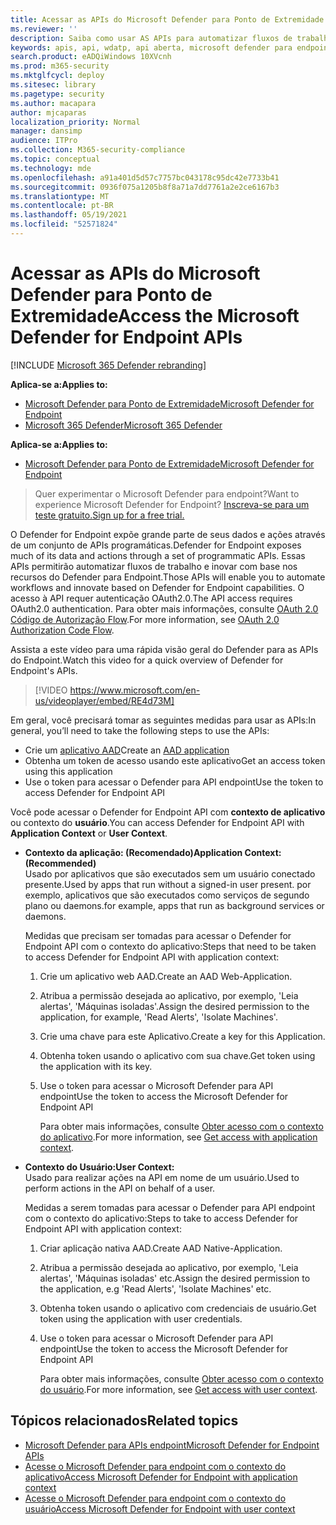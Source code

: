 ```yaml
---
title: Acessar as APIs do Microsoft Defender para Ponto de Extremidade
ms.reviewer: ''
description: Saiba como usar AS APIs para automatizar fluxos de trabalho e inovar com base nos recursos do Microsoft Defender for Endpoint
keywords: apis, api, wdatp, api aberta, microsoft defender para endpoint api, microsoft defender atp, api pública, apis suportados, alertas, dispositivo, usuário, domínio, ip, arquivo, caça avançada, consulta
search.product: eADQiWindows 10XVcnh
ms.prod: m365-security
ms.mktglfcycl: deploy
ms.sitesec: library
ms.pagetype: security
ms.author: macapara
author: mjcaparas
localization_priority: Normal
manager: dansimp
audience: ITPro
ms.collection: M365-security-compliance
ms.topic: conceptual
ms.technology: mde
ms.openlocfilehash: a91a401d5d57c7757bc043178c95dc42e7733b41
ms.sourcegitcommit: 0936f075a1205b8f8a71a7dd7761a2e2ce6167b3
ms.translationtype: MT
ms.contentlocale: pt-BR
ms.lasthandoff: 05/19/2021
ms.locfileid: "52571824"
---
```

# <a name="access-the-microsoft-defender-for-endpoint-apis"></a><span data-ttu-id="e0bd0-104">Acessar as APIs do Microsoft Defender para Ponto de Extremidade</span><span class="sxs-lookup"><span data-stu-id="e0bd0-104">Access the Microsoft Defender for Endpoint APIs</span></span> 

[!INCLUDE [Microsoft 365 Defender rebranding](../../includes/microsoft-defender.md)]

<span data-ttu-id="e0bd0-105">**Aplica-se a:**</span><span class="sxs-lookup"><span data-stu-id="e0bd0-105">**Applies to:**</span></span>
- [<span data-ttu-id="e0bd0-106">Microsoft Defender para Ponto de Extremidade</span><span class="sxs-lookup"><span data-stu-id="e0bd0-106">Microsoft Defender for Endpoint</span></span>](https://go.microsoft.com/fwlink/p/?linkid=2154037)
- [<span data-ttu-id="e0bd0-107">Microsoft 365 Defender</span><span class="sxs-lookup"><span data-stu-id="e0bd0-107">Microsoft 365 Defender</span></span>](https://go.microsoft.com/fwlink/?linkid=2118804)


<span data-ttu-id="e0bd0-108">**Aplica-se a:**</span><span class="sxs-lookup"><span data-stu-id="e0bd0-108">**Applies to:**</span></span> 
- [<span data-ttu-id="e0bd0-109">Microsoft Defender para Ponto de Extremidade</span><span class="sxs-lookup"><span data-stu-id="e0bd0-109">Microsoft Defender for Endpoint</span></span>](https://go.microsoft.com/fwlink/?linkid=2154037)

> <span data-ttu-id="e0bd0-110">Quer experimentar o Microsoft Defender para endpoint?</span><span class="sxs-lookup"><span data-stu-id="e0bd0-110">Want to experience Microsoft Defender for Endpoint?</span></span> [<span data-ttu-id="e0bd0-111">Inscreva-se para um teste gratuito.</span><span class="sxs-lookup"><span data-stu-id="e0bd0-111">Sign up for a free trial.</span></span>](https://www.microsoft.com/microsoft-365/windows/microsoft-defender-atp?ocid=docs-wdatp-exposedapis-abovefoldlink) 



<span data-ttu-id="e0bd0-112">O Defender for Endpoint expõe grande parte de seus dados e ações através de um conjunto de APIs programáticas.</span><span class="sxs-lookup"><span data-stu-id="e0bd0-112">Defender for Endpoint exposes much of its data and actions through a set of programmatic APIs.</span></span> <span data-ttu-id="e0bd0-113">Essas APIs permitirão automatizar fluxos de trabalho e inovar com base nos recursos do Defender para Endpoint.</span><span class="sxs-lookup"><span data-stu-id="e0bd0-113">Those APIs will enable you to automate workflows and innovate based on Defender for Endpoint capabilities.</span></span> <span data-ttu-id="e0bd0-114">O acesso à API requer autenticação OAuth2.0.</span><span class="sxs-lookup"><span data-stu-id="e0bd0-114">The API access requires OAuth2.0 authentication.</span></span> <span data-ttu-id="e0bd0-115">Para obter mais informações, consulte [OAuth 2.0 Código de Autorização Flow](https://docs.microsoft.com/azure/active-directory/develop/active-directory-v2-protocols-oauth-code).</span><span class="sxs-lookup"><span data-stu-id="e0bd0-115">For more information, see [OAuth 2.0 Authorization Code Flow](https://docs.microsoft.com/azure/active-directory/develop/active-directory-v2-protocols-oauth-code).</span></span>

<span data-ttu-id="e0bd0-116">Assista a este vídeo para uma rápida visão geral do Defender para as APIs do Endpoint.</span><span class="sxs-lookup"><span data-stu-id="e0bd0-116">Watch this video for a quick overview of Defender for Endpoint's APIs.</span></span> 
>[!VIDEO https://www.microsoft.com/en-us/videoplayer/embed/RE4d73M]

<span data-ttu-id="e0bd0-117">Em geral, você precisará tomar as seguintes medidas para usar as APIs:</span><span class="sxs-lookup"><span data-stu-id="e0bd0-117">In general, you’ll need to take the following steps to use the APIs:</span></span>
- <span data-ttu-id="e0bd0-118">Crie um [aplicativo AAD](/microsoft-365/security/defender-endpoint/exposed-apis-create-app-nativeapp)</span><span class="sxs-lookup"><span data-stu-id="e0bd0-118">Create an [AAD application](/microsoft-365/security/defender-endpoint/exposed-apis-create-app-nativeapp)</span></span>
- <span data-ttu-id="e0bd0-119">Obtenha um token de acesso usando este aplicativo</span><span class="sxs-lookup"><span data-stu-id="e0bd0-119">Get an access token using this application</span></span>
- <span data-ttu-id="e0bd0-120">Use o token para acessar o Defender para API endpoint</span><span class="sxs-lookup"><span data-stu-id="e0bd0-120">Use the token to access Defender for Endpoint API</span></span>


<span data-ttu-id="e0bd0-121">Você pode acessar o Defender for Endpoint API com **contexto de aplicativo** ou contexto do **usuário**.</span><span class="sxs-lookup"><span data-stu-id="e0bd0-121">You can access Defender for Endpoint API with **Application Context** or **User Context**.</span></span>

- <span data-ttu-id="e0bd0-122">**Contexto da aplicação: (Recomendado)**</span><span class="sxs-lookup"><span data-stu-id="e0bd0-122">**Application Context: (Recommended)**</span></span> <br>
    <span data-ttu-id="e0bd0-123">Usado por aplicativos que são executados sem um usuário conectado presente.</span><span class="sxs-lookup"><span data-stu-id="e0bd0-123">Used by apps that run without a signed-in user present.</span></span> <span data-ttu-id="e0bd0-124">por exemplo, aplicativos que são executados como serviços de segundo plano ou daemons.</span><span class="sxs-lookup"><span data-stu-id="e0bd0-124">for example, apps that run as background services or daemons.</span></span>

    <span data-ttu-id="e0bd0-125">Medidas que precisam ser tomadas para acessar o Defender for Endpoint API com o contexto do aplicativo:</span><span class="sxs-lookup"><span data-stu-id="e0bd0-125">Steps that need to be taken to access Defender for Endpoint API with application context:</span></span>

  1. <span data-ttu-id="e0bd0-126">Crie um aplicativo web AAD.</span><span class="sxs-lookup"><span data-stu-id="e0bd0-126">Create an AAD Web-Application.</span></span>
  2. <span data-ttu-id="e0bd0-127">Atribua a permissão desejada ao aplicativo, por exemplo, 'Leia alertas', 'Máquinas isoladas'.</span><span class="sxs-lookup"><span data-stu-id="e0bd0-127">Assign the desired permission to the application, for example, 'Read Alerts', 'Isolate Machines'.</span></span> 
  3. <span data-ttu-id="e0bd0-128">Crie uma chave para este Aplicativo.</span><span class="sxs-lookup"><span data-stu-id="e0bd0-128">Create a key for this Application.</span></span>
  4. <span data-ttu-id="e0bd0-129">Obtenha token usando o aplicativo com sua chave.</span><span class="sxs-lookup"><span data-stu-id="e0bd0-129">Get token using the application with its key.</span></span>
  5. <span data-ttu-id="e0bd0-130">Use o token para acessar o Microsoft Defender para API endpoint</span><span class="sxs-lookup"><span data-stu-id="e0bd0-130">Use the token to access the Microsoft Defender for Endpoint API</span></span>

     <span data-ttu-id="e0bd0-131">Para obter mais informações, consulte [Obter acesso com o contexto do aplicativo](exposed-apis-create-app-webapp.md).</span><span class="sxs-lookup"><span data-stu-id="e0bd0-131">For more information, see [Get access with application context](exposed-apis-create-app-webapp.md).</span></span>


- <span data-ttu-id="e0bd0-132">**Contexto do Usuário:**</span><span class="sxs-lookup"><span data-stu-id="e0bd0-132">**User Context:**</span></span> <br>
    <span data-ttu-id="e0bd0-133">Usado para realizar ações na API em nome de um usuário.</span><span class="sxs-lookup"><span data-stu-id="e0bd0-133">Used to perform actions in the API on behalf of a user.</span></span>

    <span data-ttu-id="e0bd0-134">Medidas a serem tomadas para acessar o Defender para API endpoint com o contexto do aplicativo:</span><span class="sxs-lookup"><span data-stu-id="e0bd0-134">Steps to take to access Defender for Endpoint API with application context:</span></span>

  1. <span data-ttu-id="e0bd0-135">Criar aplicação nativa AAD.</span><span class="sxs-lookup"><span data-stu-id="e0bd0-135">Create AAD Native-Application.</span></span>
  2. <span data-ttu-id="e0bd0-136">Atribua a permissão desejada ao aplicativo, por exemplo, 'Leia alertas', 'Máquinas isoladas' etc.</span><span class="sxs-lookup"><span data-stu-id="e0bd0-136">Assign the desired permission to the application, e.g 'Read Alerts', 'Isolate Machines' etc.</span></span> 
  3. <span data-ttu-id="e0bd0-137">Obtenha token usando o aplicativo com credenciais de usuário.</span><span class="sxs-lookup"><span data-stu-id="e0bd0-137">Get token using the application with user credentials.</span></span>
  4. <span data-ttu-id="e0bd0-138">Use o token para acessar o Microsoft Defender para API endpoint</span><span class="sxs-lookup"><span data-stu-id="e0bd0-138">Use the token to access the Microsoft Defender for Endpoint API</span></span>

     <span data-ttu-id="e0bd0-139">Para obter mais informações, consulte [Obter acesso com o contexto do usuário](exposed-apis-create-app-nativeapp.md).</span><span class="sxs-lookup"><span data-stu-id="e0bd0-139">For more information, see [Get access with user context](exposed-apis-create-app-nativeapp.md).</span></span>


## <a name="related-topics"></a><span data-ttu-id="e0bd0-140">Tópicos relacionados</span><span class="sxs-lookup"><span data-stu-id="e0bd0-140">Related topics</span></span>
- [<span data-ttu-id="e0bd0-141">Microsoft Defender para APIs endpoint</span><span class="sxs-lookup"><span data-stu-id="e0bd0-141">Microsoft Defender for Endpoint APIs</span></span>](exposed-apis-list.md)
- [<span data-ttu-id="e0bd0-142">Acesse o Microsoft Defender para endpoint com o contexto do aplicativo</span><span class="sxs-lookup"><span data-stu-id="e0bd0-142">Access Microsoft Defender for Endpoint with application context</span></span>](exposed-apis-create-app-webapp.md)
- [<span data-ttu-id="e0bd0-143">Acesse o Microsoft Defender para endpoint com o contexto do usuário</span><span class="sxs-lookup"><span data-stu-id="e0bd0-143">Access Microsoft Defender for Endpoint with user context</span></span>](exposed-apis-create-app-nativeapp.md)
